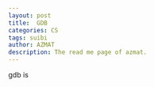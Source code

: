 ```yaml
---
layout: post
title:  GDB
categories: CS
tags: suibi
author: AZMAT
description: The read me page of azmat.
---
```

gdb is 
